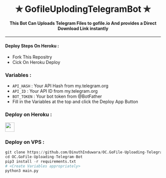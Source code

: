 <h1 align='center'>✯ GofileUplodingTelegramBot ✯</h1>

<h4 align='center'> This Bot Can Uploads Telegram Files to gofile.io And provides a Direct Download Link instantly
</h4>

---

#### Deploy Steps On Heroku :

- Fork This Repositry
- Cick On Heroku Deploy 
### Variables :
- `API_HASH` : Your API Hash from my.telegram.org
- `API_ID` : Your API ID from my.telegram.org
- `BOT_TOKEN` : Your bot token from @BotFather
- Fill in the Variables at the top and click the Deploy App Button


### Deploy on Heroku :

<a href="https://heroku.com/deploy?template=https://github.com/DinuthInduwara/OC.GoFile-Uploading-Telegram-Bot/tree/main">
     <img height="30px" src="https://img.shields.io/badge/Deploy%20To%20Heroku-blueviolet?style=for-the-badge&logo=heroku">
  </a>


### Deploy on VPS :

```py
git clone https://github.com/DinuthInduwara/OC.GoFile-Uploading-Telegram-Bot
cd OC.GoFile-Uploading-Telegram-Bot
pip3 install -r requirements.txt
# <Create Variables appropriately>
python3 main.py
```




